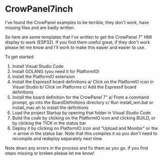 # CrowPanel7inch
I've found the CrowPanel examples to be terrible, they don't work, have missing files and are badly written.

So here are some templates that I've written to get the CrowPanel 7" HMI display to work (ESP32).  If you find them useful great, if they don't work please let me know and I'll work to make this easier and easier to use.

To get started:

1. Install Visual Studio Code
2. Install GOLANG (you need it for PlatformIO)
3. Install the PlatformIO extension
4. Install the Espressif board definitions
  a/ Click on the PlatformIO icon in Visual Studio
  b/ Click on Platforms
  c/ Add the Espressif board definitions
5. Install the board definition for the CrowPanel 7"
  a/ From a command prompt, go into the BoardDefinitions directory
  c/ Run install_win.bat or install_mac.sh to install the definitions
6. Load the project Startup by opening that folder in Visual Studio Code
7. Build the code by clicking on the PlatformIO icon and clicking BUILD, or by clicking the TICK in the status bar
8. Deploy it by clicking on PlatformIO icon and "Upload and Monitor" or the -> arrow in the status bar.  Note that this compiles it so you don't need to recompile and redeploy separately next time.

Note down any errors in the process and fix them as you go.  If you find steps missing or broken please let me know!



